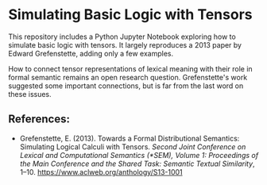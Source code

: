 # Simulating Basic Logic with Tensors

This repository includes a Python Jupyter Notebook exploring how to simulate basic logic with tensors. It largely reproduces a 2013 paper by Edward Grefenstette, adding only a few examples. 

How to connect tensor representations of lexical meaning with their role in formal semantic remains an open research question. Grefenstette's work suggested some important connections, but is far from the last word on these issues.



## References:

- Grefenstette, E. (2013). Towards a Formal Distributional Semantics: Simulating Logical Calculi with Tensors. *Second Joint Conference on Lexical and Computational Semantics (\*SEM), Volume 1: Proceedings of the Main Conference and the Shared Task: Semantic Textual Similarity*, 1–10. https://www.aclweb.org/anthology/S13-1001
